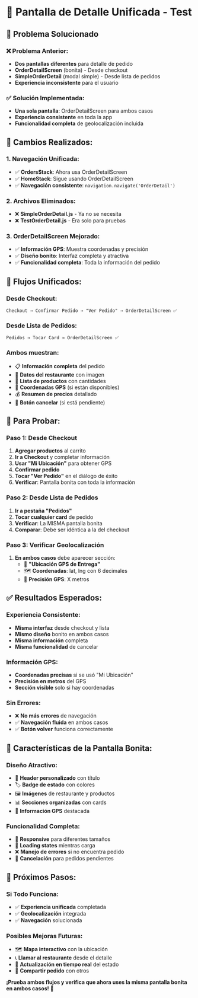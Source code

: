 # 🎯 Pantalla de Detalle Unificada - Test

## 🔧 **Problema Solucionado**

### **❌ Problema Anterior:**
- **Dos pantallas diferentes** para detalle de pedido
- **OrderDetailScreen** (bonita) - Desde checkout
- **SimpleOrderDetail** (modal simple) - Desde lista de pedidos
- **Experiencia inconsistente** para el usuario

### **✅ Solución Implementada:**
- **Una sola pantalla**: OrderDetailScreen para ambos casos
- **Experiencia consistente** en toda la app
- **Funcionalidad completa** de geolocalización incluida

## 🔄 **Cambios Realizados:**

### **1. Navegación Unificada:**
- ✅ **OrdersStack**: Ahora usa OrderDetailScreen
- ✅ **HomeStack**: Sigue usando OrderDetailScreen
- ✅ **Navegación consistente**: `navigation.navigate('OrderDetail')`

### **2. Archivos Eliminados:**
- ❌ **SimpleOrderDetail.js** - Ya no se necesita
- ❌ **TestOrderDetail.js** - Era solo para pruebas

### **3. OrderDetailScreen Mejorado:**
- ✅ **Información GPS**: Muestra coordenadas y precisión
- ✅ **Diseño bonito**: Interfaz completa y atractiva
- ✅ **Funcionalidad completa**: Toda la información del pedido

## 📱 **Flujos Unificados:**

### **Desde Checkout:**
```
Checkout → Confirmar Pedido → "Ver Pedido" → OrderDetailScreen ✅
```

### **Desde Lista de Pedidos:**
```
Pedidos → Tocar Card → OrderDetailScreen ✅
```

### **Ambos muestran:**
- 📋 **Información completa** del pedido
- 🏪 **Datos del restaurante** con imagen
- 🍕 **Lista de productos** con cantidades
- 📍 **Coordenadas GPS** (si están disponibles)
- 💰 **Resumen de precios** detallado
- 🚫 **Botón cancelar** (si está pendiente)

## 🧪 **Para Probar:**

### **Paso 1: Desde Checkout**
1. **Agregar productos** al carrito
2. **Ir a Checkout** y completar información
3. **Usar "Mi Ubicación"** para obtener GPS
4. **Confirmar pedido**
5. **Tocar "Ver Pedido"** en el diálogo de éxito
6. **Verificar**: Pantalla bonita con toda la información

### **Paso 2: Desde Lista de Pedidos**
1. **Ir a pestaña "Pedidos"**
2. **Tocar cualquier card** de pedido
3. **Verificar**: La MISMA pantalla bonita
4. **Comparar**: Debe ser idéntica a la del checkout

### **Paso 3: Verificar Geolocalización**
1. **En ambos casos** debe aparecer sección:
   - 📍 **"Ubicación GPS de Entrega"**
   - 🗺️ **Coordenadas**: lat, lng con 6 decimales
   - 🎯 **Precisión GPS**: X metros

## ✅ **Resultados Esperados:**

### **Experiencia Consistente:**
- **Misma interfaz** desde checkout y lista
- **Mismo diseño** bonito en ambos casos
- **Misma información** completa
- **Misma funcionalidad** de cancelar

### **Información GPS:**
- **Coordenadas precisas** si se usó "Mi Ubicación"
- **Precisión en metros** del GPS
- **Sección visible** solo si hay coordenadas

### **Sin Errores:**
- ❌ **No más errores** de navegación
- ✅ **Navegación fluida** en ambos casos
- ✅ **Botón volver** funciona correctamente

## 🎨 **Características de la Pantalla Bonita:**

### **Diseño Atractivo:**
- 🎨 **Header personalizado** con título
- 🏷️ **Badge de estado** con colores
- 🖼️ **Imágenes** de restaurante y productos
- 📊 **Secciones organizadas** con cards
- 🎯 **Información GPS** destacada

### **Funcionalidad Completa:**
- 📱 **Responsive** para diferentes tamaños
- 🔄 **Loading states** mientras carga
- ❌ **Manejo de errores** si no encuentra pedido
- 🚫 **Cancelación** para pedidos pendientes

## 🚀 **Próximos Pasos:**

### **Si Todo Funciona:**
- ✅ **Experiencia unificada** completada
- ✅ **Geolocalización** integrada
- ✅ **Navegación** solucionada

### **Posibles Mejoras Futuras:**
- 🗺️ **Mapa interactivo** con la ubicación
- 📞 **Llamar al restaurante** desde el detalle
- 🔄 **Actualización en tiempo real** del estado
- 📱 **Compartir pedido** con otros

**¡Prueba ambos flujos y verifica que ahora uses la misma pantalla bonita en ambos casos! 🎉**
